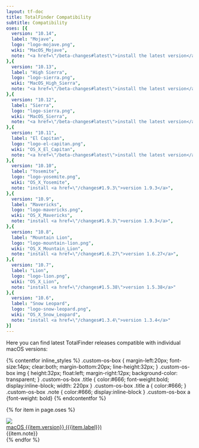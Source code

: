 ```yaml
---
layout: tf-doc
title: TotalFinder Compatibility
subtitle: Compatibility
oses: [{
  version: "10.14",
  label: "Mojave",
  logo: "logo-mojave.png",
  wiki: "MacOS_Mojave",
  note: "<a href=\"/beta-changes#latest\">install the latest version</a>, but <a href=\"/sip\" class=\"red\">needs a permanent system tweak</a>",
},{
  version: "10.13",
  label: "High Sierra",
  logo: "logo-sierra.png",
  wiki: "MacOS_High_Sierra",
  note: "<a href=\"/beta-changes#latest\">install the latest version</a>, but <a href=\"/sip-sierra\" class=\"red\">needs a temporary system tweak</a>",
},{
  version: "10.12",
  label: "Sierra",
  logo: "logo-sierra.png",
  wiki: "MacOS_Sierra",
  note: "<a href=\"/beta-changes#latest\">install the latest version</a>, but <a href=\"/sip-sierra\" class=\"red\">needs a temporary system tweak</a>",
},{
  version: "10.11",
  label: "El Capitan",
  logo: "logo-el-capitan.png",
  wiki: "OS_X_El_Capitan",
  note: "<a href=\"/beta-changes#latest\">install the latest version</a>, but <a href=\"/sip-sierra\" class=\"red\">needs a temporary system tweak</a>",
},{
  version: "10.10",
  label: "Yosemite",
  logo: "logo-yosemite.png",
  wiki: "OS_X_Yosemite",
  note: "install <a href=\"/changes#1.9.3\">version 1.9.3</a>",
},{
  version: "10.9",
  label: "Mavericks",
  logo: "logo-mavericks.png",
  wiki: "OS_X_Mavericks",
  note: "install <a href=\"/changes#1.9.3\">version 1.9.3</a>",
},{
  version: "10.8",
  label: "Mountain Lion",
  logo: "logo-mountain-lion.png",
  wiki: "OS_X_Mountain_Lion",
  note: "install <a href=\"/changes#1.6.27\">version 1.6.27</a>",
},{
  version: "10.7",
  label: "Lion",
  logo: "logo-lion.png",
  wiki: "OS_X_Lion",
  note: "install <a href=\"/changes#1.5.38\">version 1.5.38</a>"
},{
  version: "10.6",
  label: "Snow Leopard",
  logo: "logo-snow-leopard.png",
  wiki: "OS_X_Snow_Leopard",
  note: "install <a href=\"/changes#1.3.4\">version 1.3.4</a>"
}]
---
```


Here you can find latest TotalFinder releases compatible with individual macOS versions:

{% contentfor inline_styles %}
.custom-os-box { margin-left:20px; font-size:14px; clear:both; margin-bottom:20px; line-height:32px; }
.custom-os-box img { height:32px; float:left; margin-right:12px; background-color: transparent; }
.custom-os-box .title { color:#666; font-weight:bold; display:inline-block; width: 220px }
.custom-os-box .title a { color:#666; }
.custom-os-box .note { color:#666; display:inline-block }
.custom-os-box a {font-weight: bold}
{% endcontentfor %}

{% for item in page.oses %}
<div class="custom-os-box">
  <img src="shared/img/os/{{item.logo}}">
  <div class="title"><a href="http://en.wikipedia.org/wiki/{{item.wiki}}">macOS {{item.version}} ({{item.label}})</a></div><div class="note"> {{item.note}}</div>
</div>
{% endfor %}
